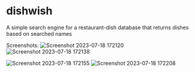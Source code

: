 # dishwish

A simple search engine for a restaurant-dish database that returns dishes based on searched names

Screenshots:
![Screenshot 2023-07-18 172120](https://github.com/Ahbar1999/dishwish/assets/39911199/34e12414-e5fe-4559-838e-26ccfb25d4bc)
![Screenshot 2023-07-18 172138](https://github.com/Ahbar1999/dishwish/assets/39911199/51c2eb1d-4c96-477b-88e1-ffc609dcb8e3)

![Screenshot 2023-07-18 172155](https://github.com/Ahbar1999/dishwish/assets/39911199/119e8bad-ae14-45d7-ae2b-17d9a7510d05)
![Screenshot 2023-07-18 172208](https://github.com/Ahbar1999/dishwish/assets/39911199/144caa6d-51de-4979-a8a3-a1d806ebc693)
